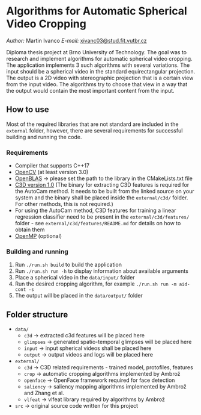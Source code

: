 # Algorithms for Automatic Spherical Video Cropping
*Author:* Martin Ivanco
*E-mail:* xivanc03@stud.fit.vutbr.cz

Diploma thesis project at Brno University of Technology. The goal was to research and implement algorithms for automatic spherical video cropping. The application implements 3 such algorithms with several variations. The input should be a spherical video in the standard equirectangular projection. The output is a 2D video with stereographic projection that is a certain view from the input video. The algorithms try to choose that view in a way that the output would contain the most important content from the input.

## How to use
Most of the required libraries that are not standard are included in the `external` folder, however, there are several requirements for successful building and running the code.

### Requirements
* Compiler that supports C++17
* [OpenCV](https://opencv.org/) (at least version 3.0)
* [OpenBLAS](https://www.openblas.net/) -> please set the path to the library in the CMakeLists.txt file
* [C3D version 1.0](https://github.com/facebookarchive/C3D) (The binary for extracting C3D features is required for the AutoCam method. It needs to be built from the linked source on your system and the binary shall be placed inside the `external/c3d/` folder. For other methods, this is not required.)
* For using the AutoCam method, C3D features for training a linear regression classifier need to be present in the `external/c3d/features/` folder - see `external/c3d/features/README.md` for details on how to obtain them
* [OpenMP](https://www.openmp.org/) (optional)

### Building and running
1. Run `./run.sh build` to build the application
2. Run `./run.sh run -h` to display information about available arguments
3. Place a spherical video in the `data/input/` folder
4. Run the desired cropping algorithm, for example `./run.sh run -m aid-cont -s`
5. The output will be placed in the `data/output/` folder

## Folder structure
* `data/`
  * `c3d` -> extracted c3d features will be placed here
  * `glimpses` -> generated spatio-temporal glimpses will be placed here
  * `input` -> input spherical videos shall be placed here
  * `output` -> output videos and logs will be placed here
* `external/`
  * `c3d` -> C3D related requirements - trained model, protofiles, features
  * `crop` -> automatic cropping algorithms implemented by Ambrož
  * `openface` -> OpenFace framework required for face detection
  * `saliency` -> saliency mapping algorithms implemented by Ambrož and Zhang et al.
  * `vlfeat` -> vlfeat library required by algorithms by Ambrož
* `src` -> original source code written for this project
